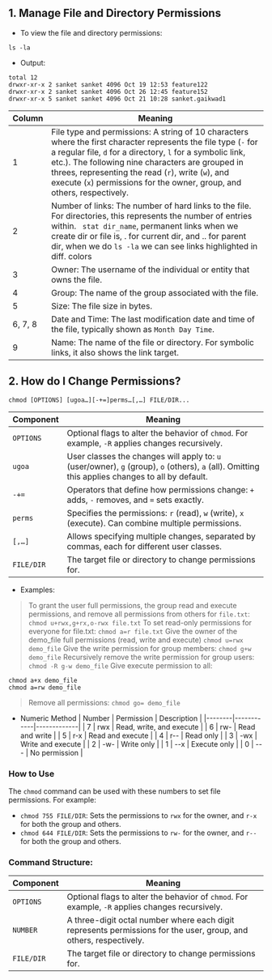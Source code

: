## 1. Manage File and Directory Permissions

- To view the file and directory permissions:
```
ls -la
```

- Output:
```
total 12
drwxr-xr-x 2 sanket sanket 4096 Oct 19 12:53 feature122
drwxr-xr-x 2 sanket sanket 4096 Oct 26 12:45 feature152
drwxr-xr-x 5 sanket sanket 4096 Oct 21 10:28 sanket.gaikwad1
```

| Column | Meaning |
|--------|---------|
| 1 | File type and permissions: A string of 10 characters where the first character represents the file type (`-` for a regular file, `d` for a directory, `l` for a symbolic link, etc.). The following nine characters are grouped in threes, representing the read (`r`), write (`w`), and execute (`x`) permissions for the owner, group, and others, respectively. |
| 2 | Number of links: The number of hard links to the file. For directories, this represents the number of entries within. ``` stat dir_name```, permanent links when we create dir or file is, . for current dir, and .. for parent dir, when we do ```ls -la``` we can see links highlighted in diff. colors|
| 3 | Owner: The username of the individual or entity that owns the file. |
| 4 | Group: The name of the group associated with the file. |
| 5 | Size: The file size in bytes. |
| 6, 7, 8 | Date and Time: The last modification date and time of the file, typically shown as `Month Day Time`. |
| 9 | Name: The name of the file or directory. For symbolic links, it also shows the link target. |


## 2. How do I Change Permissions?

```
chmod [OPTIONS] [ugoa…][-+=]perms…[,…] FILE/DIR...
```

| Component | Meaning |
|-----------|---------|
| `OPTIONS` | Optional flags to alter the behavior of `chmod`. For example, `-R` applies changes recursively. |
| `ugoa`    | User classes the changes will apply to: `u` (user/owner), `g` (group), `o` (others), `a` (all). Omitting this applies changes to all by default. |
| `-+=`     | Operators that define how permissions change: `+` adds, `-` removes, and `=` sets exactly. |
| `perms`   | Specifies the permissions: `r` (read), `w` (write), `x` (execute). Can combine multiple permissions. |
| `[,…]`    | Allows specifying multiple changes, separated by commas, each for different user classes. |
| `FILE/DIR`| The target file or directory to change permissions for. |


- Examples:

> To grant the user full permissions, the group read and execute permissions, and remove all permissions from others for `file.txt`:
```chmod u+rwx,g+rx,o-rwx file.txt```
> To set read-only permissions for everyone for file.txt:
```chmod a=r file.txt```
> Give the owner of the demo_file full permissions (read, write and execute)
```chmod u=rwx demo_file```
> Give the write permission for group members:
```chmod g+w demo_file```
> Recursively remove the write permission for group users:
```chmod -R g-w demo_file```
> Give execute permission to all:
```
chmod a+x demo_file
chmod a=rw demo_file
```
> Remove all permissions:
```chmod go= demo_file```

- Numeric Method
| Number | Permission | Description |
|--------|------------|-------------|
| 7      | rwx        | Read, write, and execute |
| 6      | rw-        | Read and write |
| 5      | r-x        | Read and execute |
| 4      | r--        | Read only |
| 3      | -wx        | Write and execute |
| 2      | -w-        | Write only |
| 1      | --x        | Execute only |
| 0      | ---        | No permission |

### How to Use

The `chmod` command can be used with these numbers to set file permissions. For example:

- `chmod 755 FILE/DIR`: Sets the permissions to `rwx` for the owner, and `r-x` for both the group and others.
- `chmod 644 FILE/DIR`: Sets the permissions to `rw-` for the owner, and `r--` for both the group and others.

### Command Structure:

| Component  | Meaning |
|------------|---------|
| `OPTIONS`  | Optional flags to alter the behavior of `chmod`. For example, `-R` applies changes recursively. |
| `NUMBER`   | A three-digit octal number where each digit represents permissions for the user, group, and others, respectively. |
| `FILE/DIR` | The target file or directory to change permissions for. |



